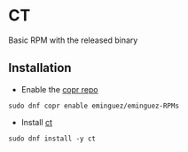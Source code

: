 # CT

Basic RPM with the released binary

## Installation

* Enable the [copr repo](https://copr.fedorainfracloud.org/coprs/eminguez/eminguez-RPMs/)

```
sudo dnf copr enable eminguez/eminguez-RPMs
```

* Install [ct](https://copr.fedorainfracloud.org/coprs/eminguez/eminguez-RPMs/package/ct/)

```
sudo dnf install -y ct
```
